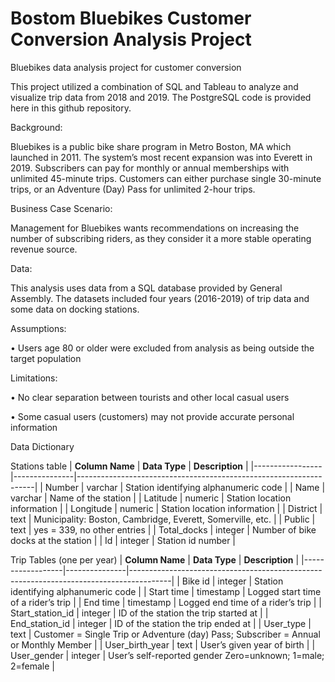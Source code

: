 # Bostom Bluebikes Customer Conversion Analysis Project
Bluebikes data analysis project for customer conversion

This project utilized a combination of SQL and Tableau to analyze and visualize trip data from 2018 and 2019.
The PostgreSQL code is provided here in this github repository.

Background:

Bluebikes is a public bike share program in Metro Boston, MA which launched in 2011. The system’s most recent expansion was into Everett in 2019.
Subscribers can pay for monthly or annual memberships with unlimited 45-minute trips. 
Customers can either purchase single 30-minute trips, or an Adventure (Day) Pass for unlimited 2-hour trips.

Business Case Scenario:

Management for Bluebikes wants recommendations on increasing the number of subscribing riders, as they consider it a more stable operating revenue source.

Data:

This analysis uses data from a SQL database provided by General Assembly. 
The datasets included four years (2016-2019) of trip data and some data on docking stations.

Assumptions:

•	Users age 80 or older were excluded from analysis as being outside the target population

Limitations:

•	No clear separation between tourists and other local casual users

•	Some casual users (customers) may not provide accurate personal information

Data Dictionary

Stations table
| **Column Name** | **Data Type** | **Description**                                                   |
|-----------------|---------------|-------------------------------------------------------------------|
| Number          | varchar       |     Station identifying alphanumeric code                         |
| Name            | varchar       | Name of the station                                               |
| Latitude        | numeric       | Station location information                                      |
| Longitude       | numeric       | Station location information                                      |
| District        | text          |     Municipality: Boston, Cambridge, Everett, Somerville, etc.    |
| Public          | text          | yes = 339, no other entries                                       |
| Total_docks     | integer       | Number of bike docks at the station                               |
| Id              | integer       | Station id number                                                 |

Trip Tables (one per year)
| **Column Name**  | **Data Type** | **Description**                                                                        |
|------------------|---------------|----------------------------------------------------------------------------------------|
| Bike id          | integer       |     Station identifying alphanumeric code                                              |
| Start time       | timestamp     | Logged start time of a rider’s trip                                                    |
| End time         | timestamp     | Logged end time of a rider’s trip                                                      |
| Start_station_id | integer       | ID of the station the trip started at                                                  |
| End_station_id   | integer       | ID of the station the trip ended at                                                    |
| User_type        | text          | Customer = Single Trip or Adventure (day) Pass;  Subscriber = Annual or Monthly Member |
| User_birth_year  | text          | User’s given year of birth                                                             |
| User_gender      | integer       | User’s self-reported gender Zero=unknown; 1=male; 2=female                             |

